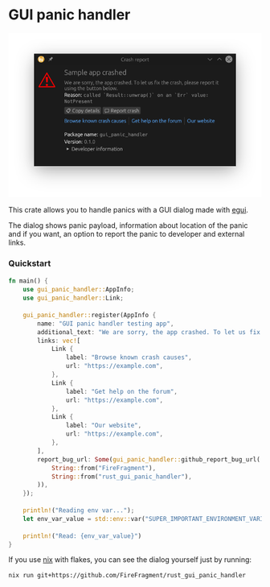 # GUI panic handler

![screenshot of a panic dialog](./docs/screenshot.png)

This crate allows you to handle panics with a GUI dialog made with [egui](https://github.com/emilk/egui).

The dialog shows panic payload, information about location of the panic and
if you want, an option to report the panic to developer and external links.

### Quickstart

```rust
fn main() {
    use gui_panic_handler::AppInfo;
    use gui_panic_handler::Link;

    gui_panic_handler::register(AppInfo {
        name: "GUI panic handler testing app",
        additional_text: "We are sorry, the app crashed. To let us fix the crash, please report it using the button below.",
        links: vec![
            Link {
                label: "Browse known crash causes",
                url: "https://example.com",
            },
            Link {
                label: "Get help on the forum",
                url: "https://example.com",
            },
            Link {
                label: "Our website",
                url: "https://example.com",
            },
        ],
        report_bug_url: Some(gui_panic_handler::github_report_bug_url(
            String::from("FireFragment"),
            String::from("rust_gui_panic_handler"),
        )),
    });

    println!("Reading env var...");
    let env_var_value = std::env::var("SUPER_IMPORTANT_ENVIRONMENT_VARIABLE").unwrap(); // Here we panic

    println!("Read: {env_var_value}")
}
```


If you use [nix](https://nixos.org/) with flakes, you can see the dialog yourself just by running:
```shell
nix run git+https://github.com/FireFragment/rust_gui_panic_handler
```
